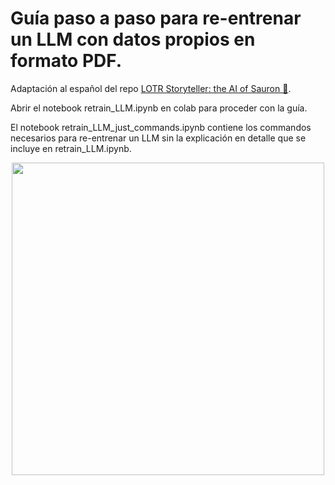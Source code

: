 # Guía paso a paso para re-entrenar un LLM con datos propios en formato PDF.

Adaptación al español del repo [LOTR Storyteller: the AI of Sauron 🧙](https://github.com/jeremyarancio/llm-rpg).

Abrir el notebook retrain_LLM.ipynb en colab para proceder con la guía.

El notebook retrain_LLM_just_commands.ipynb contiene los commandos necesarios para re-entrenar un LLM sin la explicación en detalle que se incluye en retrain_LLM.ipynb.

<p align="center">
  <img src="images/sauron.jpg" width=500 />
</p>

